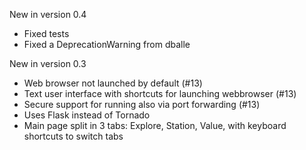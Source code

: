New in version 0.4

* Fixed tests
* Fixed a DeprecationWarning from dballe

New in version 0.3

* Web browser not launched by default (#13)
* Text user interface with shortcuts for launching webbrowser (#13)
* Secure support for running also via port forwarding (#13)
* Uses Flask instead of Tornado
* Main page split in 3 tabs: Explore, Station, Value, with keyboard shortcuts
  to switch tabs
